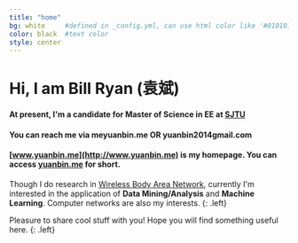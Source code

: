 ```yaml
---
title: "home"
bg: white     #defined in _config.yml, can use html color like '#010101'
color: black  #text color
style: center
---
```


# Hi, I am Bill Ryan (袁斌)

#### <i class="fa fa-graduation-cap"></i> At present, I'm a candidate for Master of Science in EE at [SJTU](http://en.sjtu.edu.cn/)

#### <i class="fa fa-envelope"></i> You can reach me via **me<i class="fa fa-at"></i>yuanbin.me** OR **yuanbin2014<i class="fa fa-at"></i>gmail.com**

#### <i class="fa fa-home"></i> [www.yuanbin.me](http://www.yuanbin.me) is my homepage. You can access [yuanbin.me](http://www.yuanbin.me) for short.  

Though I do research in [Wireless Body Area Network](http://en.wikipedia.org/wiki/Body_area_network), currently I'm interested in the application of **Data Mining/Analysis** and **Machine Learning**. Computer networks are also my interests.
{: .left}

Pleasure to share cool stuff with you! Hope you will find something useful here.
{: .left}
